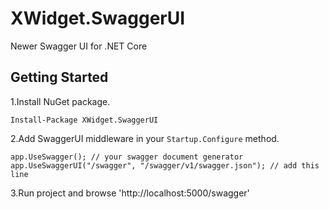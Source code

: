 XWidget.SwaggerUI
=====

Newer Swagger UI for .NET Core

## Getting Started

1.Install NuGet package.
```shell
Install-Package XWidget.SwaggerUI
```

2.Add SwaggerUI middleware in your `Startup.Configure` method.
```
app.UseSwagger(); // your swagger document generator
app.UseSwaggerUI("/swagger", "/swagger/v1/swagger.json"); // add this line
```

3.Run project and browse 'http://localhost:5000/swagger'
